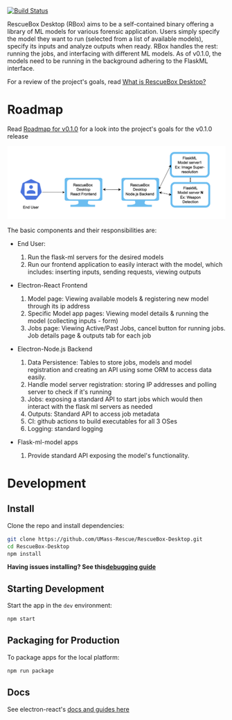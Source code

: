 [![Build Status][github-actions-status]][github-actions-url]

RescueBox Desktop (RBox) aims to be a self-contained binary offering a library of ML models for various forensic application. Users simply specify the model they want to run (selected from a list of available models), specify its inputs and analyze outputs when ready. RBox handles the rest: running the jobs, and interfacing with different ML models. As of v0.1.0, the models need to be running in the background adhering to the FlaskML interface.

For a review of the project's goals, read [What is RescueBox Desktop?](./docs/what-is-rescuebox-desktop.md)

# Roadmap

Read [Roadmap for v0.1.0](./docs/roadmap-v0.1.0.md) for a look into the project's goals for the v0.1.0 release

![Architecture Diagram v0.1.0](./docs/Architecture-Diagram-v.0.1.0.png)

The basic components and their responsibilities are:

- End User:
  1) Run the flask-ml servers for the desired models
  2) Run our frontend application to easily interact with the model, which includes: inserting inputs, sending requests, viewing outputs

- Electron-React Frontend
  1) Model page: Viewing available models & registering new model through its ip address
  2) Specific Model app pages: Viewing model details & running the model (collecting inputs - form)
  3) Jobs page: Viewing Active/Past Jobs, cancel button for running jobs. Job details page & outputs tab for each job

- Electron-Node.js Backend
  1) Data Persistence: Tables to store jobs, models and model registration and creating an API using some ORM to access data easily.
  2) Handle model server registration: storing IP addresses and polling server to check if it's running
  3) Jobs: exposing a standard API to start jobs which would then interact with the flask ml servers as needed
  4) Outputs: Standard API to access job metadata
  5) CI: github actions to build executables for all 3 OSes
  6) Logging: standard logging

- Flask-ml-model apps
  1) Provide standard API exposing the model's functionality.

# Development

## Install

Clone the repo and install dependencies:

```bash
git clone https://github.com/UMass-Rescue/RescueBox-Desktop.git
cd RescueBox-Desktop
npm install
```

**Having issues installing? See this[debugging guide](https://github.com/electron-react-boilerplate/electron-react-boilerplate/issues/400)**

## Starting Development

Start the app in the `dev` environment:

```bash
npm start
```

## Packaging for Production

To package apps for the local platform:

```bash
npm run package
```

## Docs

See electron-react's [docs and guides here](https://electron-react-boilerplate.js.org/docs/installation)

[github-actions-status]: https://github.com/UMass-Rescue/RescueBox-Desktop/workflows/Test/badge.svg
[github-actions-url]: https://github.com/UMass-Rescue/RescueBox-Desktop/actions
